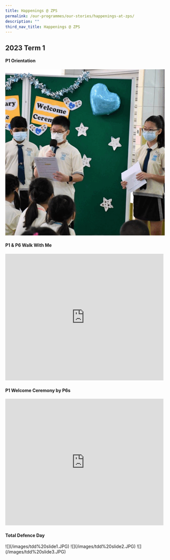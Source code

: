 ```yaml
---
title: Happenings @ ZPS
permalink: /our-programmes/our-stories/happenings-at-zps/
description: ""
third_nav_title: Happenings @ ZPS
---
```

## 2023 Term 1
<h4><strong>P1 Orientation</strong></h4>
<img src="/images/P1%20Welcome.gif">
<h4><strong>P1 &amp; P6 Walk With Me</strong></h4>
<iframe src="https://docs.google.com/presentation/d/e/2PACX-1vQw72ko402XtfSFhQwQCQ2ZpD5UYKN6F7MTd5bEprEl7sMas6OqPHRwdDD8wFRBLbtBW4GjmYRGjJ2V/embed?start=false&amp;loop=false&amp;delayms=10000" frameborder="0" width="500" height="400" allowfullscreen="true"></iframe>
<h4><strong>P1 Welcome Ceremony by P6s</strong></h4>
  <iframe src="https://docs.google.com/presentation/d/e/2PACX-1vQTdkrZEUUYr7HQ4LdfuN18aaoGIhmQRvZfjOt4AIGWyxhDw3cjNrtQMUvb_3G11zyiT08oTPhufX_U/embed?start=false&amp;loop=false&amp;delayms=10000" frameborder="0" width="500" height="400" allowfullscreen="true"></iframe>
<h4><strong>Total Defence Day</strong></h4>
![](/images/tdd%20slide1.JPG)
![](/images/tdd%20slide2.JPG)
![](/images/tdd%20slide3.JPG)